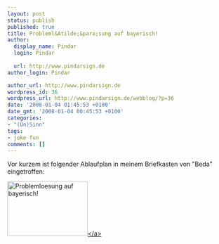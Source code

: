 ```yaml
---
layout: post
status: publish
published: true
title: Probleml&Atilde;&para;sung auf bayerisch!
author:
  display_name: Pindar
  login: Pindar
  
  url: http://www.pindarsign.de
author_login: Pindar

author_url: http://www.pindarsign.de
wordpress_id: 36
wordpress_url: http://www.pindarsign.de/webblog/?p=36
date: '2008-01-04 01:45:53 +0100'
date_gmt: '2008-01-04 00:45:53 +0100'
categories:
- "(Un)Sinn"
tags:
- joke fun
comments: []
---
```

<p>Vor kurzem ist folgender Ablaufplan in meinem Briefkasten von "Beda" eingetroffen:</p>
<p><a title="Problemloesung auf bayerisch!" href="http:&#47;&#47;www.pindarsign.de&#47;webblog&#47;wp-content&#47;uploads&#47;2008&#47;01&#47;proplemloesung.jpg" rel="lightbox"><img src="http:&#47;&#47;www.pindarsign.de&#47;webblog&#47;wp-content&#47;uploads&#47;2008&#47;01&#47;proplemloesung.thumbnail.jpg" border="0" alt="Problemloesung auf bayerisch!" width="183" height="124" &#47;><&#47;a></p>
